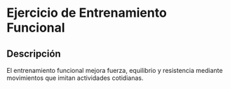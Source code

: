 # Ejercicio de Entrenamiento Funcional

## Descripción
El entrenamiento funcional mejora fuerza, equilibrio y resistencia mediante movimientos que imitan actividades cotidianas.
